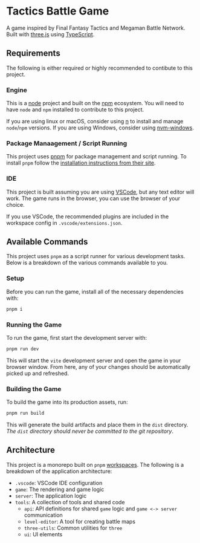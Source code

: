 # Tactics Battle Game

A game inspired by Final Fantasy Tactics and Megaman Battle Network. Built with [three.js](https://threejs.org/) using [TypeScript](https://www.typescriptlang.org/).

## Requirements

The following is either required or highly recommended to contibute to this project.

### Engine

This is a [node](https://nodejs.org/en) project and built on the [npm](https://www.npmjs.com/) ecosystem. You will need to have `node` and `npm` installed to contribute to this project.

If you are using linux or macOS, consider using [n](https://www.npmjs.com/package/n) to install and manage `node`/`npm` versions. If you are using Windows, consider using [nvm-windows](https://github.com/coreybutler/nvm-windows).

### Package Manaagement / Script Running

This project uses [pnpm](https://pnpm.io/) for package management and script running. To install `pnpm` follow the [installation instructions from their site](https://pnpm.io/installation).

### IDE

This project is built assuming you are using [VSCode](https://code.visualstudio.com/), but any text editor will work. The game runs in the browser, you can use the browser of your choice.

If you use VSCode, the recommended plugins are included in the workspace config in `.vscode/extensions.json`.

## Available Commands

This project uses `pnpm` as a script runner for various development tasks. Below is a breakdown of the various commands available to you.

### Setup

Before you can run the game, install all of the necessary dependencies with:

```bash
pnpm i
```

### Running the Game

To run the game, first start the development server with:

```bash
pnpm run dev
```

This will start the `vite` development server and open the game in your browser window. From here, any of your changes should be automatically picked up and refreshed.

### Building the Game

To build the game into its production assets, run:

```bash
pnpm run build
```

This will generate the build artifacts and place them in the `dist` directory. _The `dist` directory should never be committed to the git repository_.

## Architecture

This project is a monorepo built on `pnpm` [workspaces](https://pnpm.io/workspaces). The following is a breakdown of the application architecture:

- `.vscode`: VSCode IDE configuration
- `game`: The rendering and game logic
- `server`: The application logic
- `tools`: A collection of tools and shared code
  - `api`: API definitions for shared `game` logic and  `game <-> server` communication
  - `level-editor`: A tool for creating battle maps
  - `three-utils`: Common utilities for `three`
  - `ui`: UI elements

